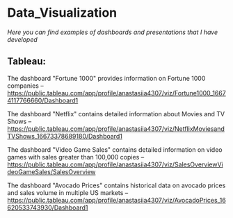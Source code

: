 # Data_Visualization

*Here you can find examples of dashboards and presentations that I have developed*

## Tableau:

The dashboard "Fortune 1000" provides information on Fortune 1000 companies – https://public.tableau.com/app/profile/anastasiia4307/viz/Fortune1000_16674117766660/Dashboard1

The dashboard "Netflix" contains detailed information about Movies and TV Shows – https://public.tableau.com/app/profile/anastasiia4307/viz/NetflixMoviesandTVShows_16673378689180/Dashboard1

The dashboard "Video Game Sales" contains detailed information on video games with sales greater than 100,000 copies – https://public.tableau.com/app/profile/anastasiia4307/viz/SalesOverviewVideoGameSales/SalesOverview

The dashboard "Avocado Prices" contains historical data on avocado prices and sales volume in multiple US markets – https://public.tableau.com/app/profile/anastasiia4307/viz/AvocadoPrices_16620533743930/Dashboard1
